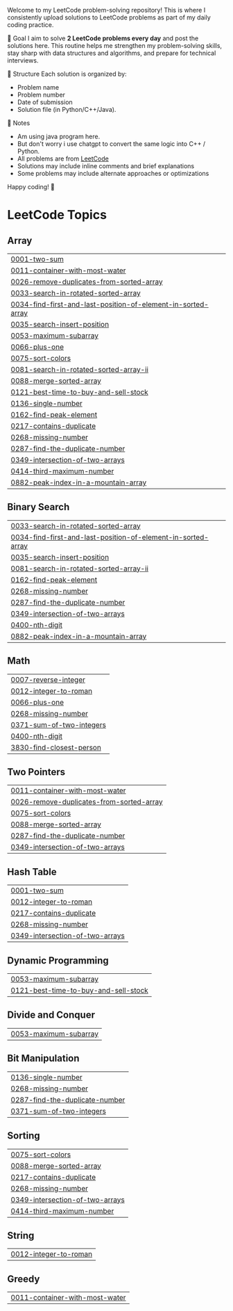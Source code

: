 Welcome to my LeetCode problem-solving repository! This is where I consistently upload solutions to LeetCode problems as part of my daily coding practice.

📅 Goal
I aim to solve **2 LeetCode problems every day** and post the solutions here. This routine helps me strengthen my problem-solving skills, stay sharp with data structures and algorithms, and prepare for technical interviews.

📂 Structure
Each solution is organized by:
- Problem name
- Problem number
- Date of submission
- Solution file (in Python/C++/Java).

📌 Notes
- Am using java program here.
- But don't worry i use chatgpt to convert the same logic into C++ / Python.
- All problems are from [LeetCode](https://leetcode.com/)
- Solutions may include inline comments and brief explanations
- Some problems may include alternate approaches or optimizations

Happy coding! 🚀

<!---LeetCode Topics Start-->
# LeetCode Topics
## Array
|  |
| ------- |
| [0001-two-sum](https://github.com/mrsarathi-00/Leet_Code/tree/master/0001-two-sum) |
| [0011-container-with-most-water](https://github.com/mrsarathi-00/Leet_Code/tree/master/0011-container-with-most-water) |
| [0026-remove-duplicates-from-sorted-array](https://github.com/mrsarathi-00/Leet_Code/tree/master/0026-remove-duplicates-from-sorted-array) |
| [0033-search-in-rotated-sorted-array](https://github.com/mrsarathi-00/Leet_Code/tree/master/0033-search-in-rotated-sorted-array) |
| [0034-find-first-and-last-position-of-element-in-sorted-array](https://github.com/mrsarathi-00/Leet_Code/tree/master/0034-find-first-and-last-position-of-element-in-sorted-array) |
| [0035-search-insert-position](https://github.com/mrsarathi-00/Leet_Code/tree/master/0035-search-insert-position) |
| [0053-maximum-subarray](https://github.com/mrsarathi-00/Leet_Code/tree/master/0053-maximum-subarray) |
| [0066-plus-one](https://github.com/mrsarathi-00/Leet_Code/tree/master/0066-plus-one) |
| [0075-sort-colors](https://github.com/mrsarathi-00/Leet_Code/tree/master/0075-sort-colors) |
| [0081-search-in-rotated-sorted-array-ii](https://github.com/mrsarathi-00/Leet_Code/tree/master/0081-search-in-rotated-sorted-array-ii) |
| [0088-merge-sorted-array](https://github.com/mrsarathi-00/Leet_Code/tree/master/0088-merge-sorted-array) |
| [0121-best-time-to-buy-and-sell-stock](https://github.com/mrsarathi-00/Leet_Code/tree/master/0121-best-time-to-buy-and-sell-stock) |
| [0136-single-number](https://github.com/mrsarathi-00/Leet_Code/tree/master/0136-single-number) |
| [0162-find-peak-element](https://github.com/mrsarathi-00/Leet_Code/tree/master/0162-find-peak-element) |
| [0217-contains-duplicate](https://github.com/mrsarathi-00/Leet_Code/tree/master/0217-contains-duplicate) |
| [0268-missing-number](https://github.com/mrsarathi-00/Leet_Code/tree/master/0268-missing-number) |
| [0287-find-the-duplicate-number](https://github.com/mrsarathi-00/Leet_Code/tree/master/0287-find-the-duplicate-number) |
| [0349-intersection-of-two-arrays](https://github.com/mrsarathi-00/Leet_Code/tree/master/0349-intersection-of-two-arrays) |
| [0414-third-maximum-number](https://github.com/mrsarathi-00/Leet_Code/tree/master/0414-third-maximum-number) |
| [0882-peak-index-in-a-mountain-array](https://github.com/mrsarathi-00/Leet_Code/tree/master/0882-peak-index-in-a-mountain-array) |
## Binary Search
|  |
| ------- |
| [0033-search-in-rotated-sorted-array](https://github.com/mrsarathi-00/Leet_Code/tree/master/0033-search-in-rotated-sorted-array) |
| [0034-find-first-and-last-position-of-element-in-sorted-array](https://github.com/mrsarathi-00/Leet_Code/tree/master/0034-find-first-and-last-position-of-element-in-sorted-array) |
| [0035-search-insert-position](https://github.com/mrsarathi-00/Leet_Code/tree/master/0035-search-insert-position) |
| [0081-search-in-rotated-sorted-array-ii](https://github.com/mrsarathi-00/Leet_Code/tree/master/0081-search-in-rotated-sorted-array-ii) |
| [0162-find-peak-element](https://github.com/mrsarathi-00/Leet_Code/tree/master/0162-find-peak-element) |
| [0268-missing-number](https://github.com/mrsarathi-00/Leet_Code/tree/master/0268-missing-number) |
| [0287-find-the-duplicate-number](https://github.com/mrsarathi-00/Leet_Code/tree/master/0287-find-the-duplicate-number) |
| [0349-intersection-of-two-arrays](https://github.com/mrsarathi-00/Leet_Code/tree/master/0349-intersection-of-two-arrays) |
| [0400-nth-digit](https://github.com/mrsarathi-00/Leet_Code/tree/master/0400-nth-digit) |
| [0882-peak-index-in-a-mountain-array](https://github.com/mrsarathi-00/Leet_Code/tree/master/0882-peak-index-in-a-mountain-array) |
## Math
|  |
| ------- |
| [0007-reverse-integer](https://github.com/mrsarathi-00/Leet_Code/tree/master/0007-reverse-integer) |
| [0012-integer-to-roman](https://github.com/mrsarathi-00/Leet_Code/tree/master/0012-integer-to-roman) |
| [0066-plus-one](https://github.com/mrsarathi-00/Leet_Code/tree/master/0066-plus-one) |
| [0268-missing-number](https://github.com/mrsarathi-00/Leet_Code/tree/master/0268-missing-number) |
| [0371-sum-of-two-integers](https://github.com/mrsarathi-00/Leet_Code/tree/master/0371-sum-of-two-integers) |
| [0400-nth-digit](https://github.com/mrsarathi-00/Leet_Code/tree/master/0400-nth-digit) |
| [3830-find-closest-person](https://github.com/mrsarathi-00/Leet_Code/tree/master/3830-find-closest-person) |
## Two Pointers
|  |
| ------- |
| [0011-container-with-most-water](https://github.com/mrsarathi-00/Leet_Code/tree/master/0011-container-with-most-water) |
| [0026-remove-duplicates-from-sorted-array](https://github.com/mrsarathi-00/Leet_Code/tree/master/0026-remove-duplicates-from-sorted-array) |
| [0075-sort-colors](https://github.com/mrsarathi-00/Leet_Code/tree/master/0075-sort-colors) |
| [0088-merge-sorted-array](https://github.com/mrsarathi-00/Leet_Code/tree/master/0088-merge-sorted-array) |
| [0287-find-the-duplicate-number](https://github.com/mrsarathi-00/Leet_Code/tree/master/0287-find-the-duplicate-number) |
| [0349-intersection-of-two-arrays](https://github.com/mrsarathi-00/Leet_Code/tree/master/0349-intersection-of-two-arrays) |
## Hash Table
|  |
| ------- |
| [0001-two-sum](https://github.com/mrsarathi-00/Leet_Code/tree/master/0001-two-sum) |
| [0012-integer-to-roman](https://github.com/mrsarathi-00/Leet_Code/tree/master/0012-integer-to-roman) |
| [0217-contains-duplicate](https://github.com/mrsarathi-00/Leet_Code/tree/master/0217-contains-duplicate) |
| [0268-missing-number](https://github.com/mrsarathi-00/Leet_Code/tree/master/0268-missing-number) |
| [0349-intersection-of-two-arrays](https://github.com/mrsarathi-00/Leet_Code/tree/master/0349-intersection-of-two-arrays) |
## Dynamic Programming
|  |
| ------- |
| [0053-maximum-subarray](https://github.com/mrsarathi-00/Leet_Code/tree/master/0053-maximum-subarray) |
| [0121-best-time-to-buy-and-sell-stock](https://github.com/mrsarathi-00/Leet_Code/tree/master/0121-best-time-to-buy-and-sell-stock) |
## Divide and Conquer
|  |
| ------- |
| [0053-maximum-subarray](https://github.com/mrsarathi-00/Leet_Code/tree/master/0053-maximum-subarray) |
## Bit Manipulation
|  |
| ------- |
| [0136-single-number](https://github.com/mrsarathi-00/Leet_Code/tree/master/0136-single-number) |
| [0268-missing-number](https://github.com/mrsarathi-00/Leet_Code/tree/master/0268-missing-number) |
| [0287-find-the-duplicate-number](https://github.com/mrsarathi-00/Leet_Code/tree/master/0287-find-the-duplicate-number) |
| [0371-sum-of-two-integers](https://github.com/mrsarathi-00/Leet_Code/tree/master/0371-sum-of-two-integers) |
## Sorting
|  |
| ------- |
| [0075-sort-colors](https://github.com/mrsarathi-00/Leet_Code/tree/master/0075-sort-colors) |
| [0088-merge-sorted-array](https://github.com/mrsarathi-00/Leet_Code/tree/master/0088-merge-sorted-array) |
| [0217-contains-duplicate](https://github.com/mrsarathi-00/Leet_Code/tree/master/0217-contains-duplicate) |
| [0268-missing-number](https://github.com/mrsarathi-00/Leet_Code/tree/master/0268-missing-number) |
| [0349-intersection-of-two-arrays](https://github.com/mrsarathi-00/Leet_Code/tree/master/0349-intersection-of-two-arrays) |
| [0414-third-maximum-number](https://github.com/mrsarathi-00/Leet_Code/tree/master/0414-third-maximum-number) |
## String
|  |
| ------- |
| [0012-integer-to-roman](https://github.com/mrsarathi-00/Leet_Code/tree/master/0012-integer-to-roman) |
## Greedy
|  |
| ------- |
| [0011-container-with-most-water](https://github.com/mrsarathi-00/Leet_Code/tree/master/0011-container-with-most-water) |
<!---LeetCode Topics End-->